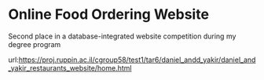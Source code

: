 # Online Food Ordering Website

Second place in a database-integrated website competition during my degree program

url:https://proj.ruppin.ac.il/cgroup58/test1/tar6/daniel_andd_yakir/daniel_and_yakir_restaurants_website/home.html
